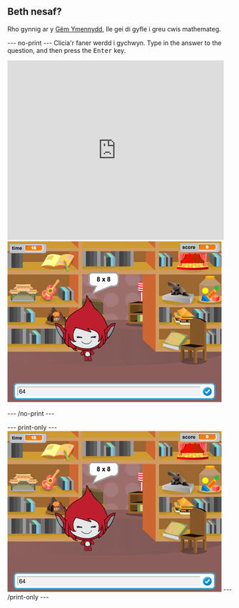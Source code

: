 ## Beth nesaf?

Rho gynnig ar y [Gêm Ymennydd](https://projects.raspberrypi.org/en/projects/brain-game?utm_source=pathway&utm_medium=whatnext&utm_campaign=projects), lle gei di gyfle i greu cwis mathemateg.

\--- no-print \--- Clicia'r faner werdd i gychwyn. Type in the answer to the question, and then press the <kbd>Enter</kbd> key.

<div class="scratch-preview">
  <iframe allowtransparency="true" width="485" height="402" src="https://scratch.mit.edu/projects/embed/250234955/?autostart=false" frameborder="0" scrolling="no"></iframe>
  <img src="images/brain-final.png">
</div>

\--- /no-print \---

\--- print-only \--- ![Brain Game](images/brain-final.png) \--- /print-only \---